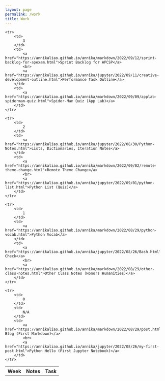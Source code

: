 ```yaml
---
layout: page
permalink: /work
title: Work
---
```


<table>
    <tr>
     <th>Week</th>
     <th>Notes</th>
     <th>Task</th>
    </tr>

    <tr>
        <td>
            3
        </td>
        <td> 
            <a href="https://annikaliao.github.io/annika/markdown/2022/09/12/sprint-backlog-for-apexam.html">Sprint Backlog for APCSP</a>
            <br>
            <a href="https://annikaliao.github.io/annika/jupyter/2022/09/11/creative-development-outline.html">Performance Task Outline</a>
        </td>
        <td>
            <a href="https://annikaliao.github.io/annika/markdown/2022/09/09/applab-spiderman-quiz.html">Spider-Man Quiz (App Lab)</a>
        </td>
    </tr>

    <tr>
        <td>
            2
        </td>
        <td>
            <a href="https://annikaliao.github.io/annika/jupyter/2022/08/30/Python-Notes.html">Lists, Dictionaries, Iteration Notes</a>
        </td>
        <td>
            <a href="https://annikaliao.github.io/annika/markdown/2022/09/02/remote-theme-change.html">Remote Theme Change</a>
            <br>
            <a href="https://annikaliao.github.io/annika/jupyter/2022/09/01/python-list.html">Python List (Quiz)</a>
        </td>
    </tr>

    <tr>
        <td>
            1
        </td>
        <td>
            <a href="https://annikaliao.github.io/annika/markdown/2022/08/29/python-vocab.html">Python Vocab</a>
        </td>
        <td>
            <a href="https://annikaliao.github.io/annika/jupyter/2022/08/26/Bash.html">Bash Check</a>
            <br>
            <a href="https://annikaliao.github.io/annika/markdown/2022/08/29/other-class-notes.html">Other Class Notes (Honors Humanities)</a>
        </td>
    </tr>
    
    <tr>
        <td>
            0
        </td>
        <td>
            N/A
        </td>
        <td>
            <a href="https://annikaliao.github.io/annika/markdown/2022/08/29/post.html">Musix Blog (First Markdown)</a>
            <br>
            <a href="https://annikaliao.github.io/annika/jupyter/2022/08/26/my-first-post.html">Python Hello (First Jupyter Notebook)</a>
        </td>
    </tr>